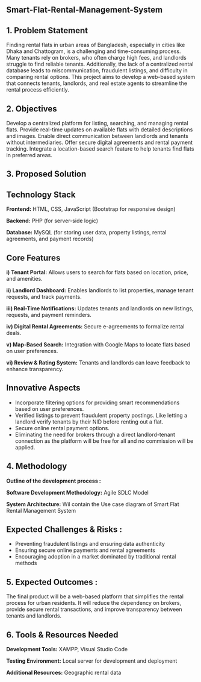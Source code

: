 ## Smart-Flat-Rental-Management-System
## 1. Problem Statement
Finding rental flats in urban areas of Bangladesh, especially in cities like Dhaka and Chattogram, is a challenging and time-consuming process. Many tenants rely on brokers, who often charge high fees, and landlords struggle to find reliable tenants. Additionally, the lack of a centralized rental database leads to miscommunication, fraudulent listings, and difficulty in comparing rental options. This project aims to develop a web-based system that connects tenants, landlords, and real estate agents to streamline the rental process efficiently.

## 2. Objectives
Develop a centralized platform for listing, searching, and managing rental flats.
Provide real-time updates on available flats with detailed descriptions and images.
Enable direct communication between landlords and tenants without intermediaries.
Offer secure digital agreements and rental payment tracking.
Integrate a location-based search feature to help tenants find flats in preferred areas.

## 3. Proposed Solution
## Technology Stack

**Frontend:** HTML, CSS, JavaScript (Bootstrap for responsive design)

**Backend:** PHP (for server-side logic)

**Database:** MySQL (for storing user data, property listings, rental agreements, and payment records)

## Core Features 

**i) Tenant Portal:** Allows users to search for flats based on location, price, and amenities.

**ii) Landlord Dashboard:** Enables landlords to list properties, manage tenant requests, and track payments.

**iii) Real-Time Notifications:** Updates tenants and landlords on new listings, requests, and payment reminders.

**iv) Digital Rental Agreements:** Secure e-agreements to formalize rental deals.

**v) Map-Based Search:** Integration with Google Maps to locate flats based on user preferences.

**vi) Review & Rating System:** Tenants and landlords can leave feedback to enhance transparency.

## Innovative Aspects 
- Incorporate filtering options for providing smart recommendations based on user preferences.
- Verified listings to prevent fraudulent property postings. Like letting a landlord verify tenants by their NID before renting out a flat.
- Secure online rental payment options.
- Eliminating the need for brokers through a direct landlord-tenant connection as the platform will be free for all and no commission will be applied.
  
## 4. Methodology
   
**Outline of the development process :**

**Software Development Methodology:** Agile SDLC Model

**System Architecture:** Wil contain the Use case diagram of Smart Flat Rental Management System

## Expected Challenges & Risks : 

- Preventing fraudulent listings and ensuring data authenticity
- Ensuring secure online payments and rental agreements
- Encouraging adoption in a market dominated by traditional rental methods

## 5. Expected Outcomes :

The final product will be a web-based platform that simplifies the rental process for urban residents. It will reduce the dependency on brokers, provide secure rental transactions, and improve transparency between tenants and landlords.

## 6. Tools & Resources Needed
   
**Development Tools:** XAMPP, Visual Studio Code

**Testing Environment:** Local server for development and deployment

**Additional Resources:** Geographic rental data


